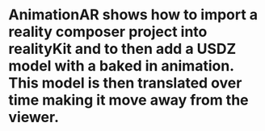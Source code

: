 # AnimationAR shows how to import a reality composer project into realityKit and to then add a USDZ model with a baked in animation. This model is then translated over time making it move away from the viewer. 
